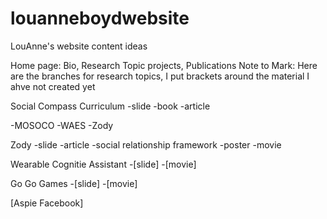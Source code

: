 # louanneboydwebsite
LouAnne's website content ideas

Home page: Bio, Research Topic projects, Publications
Note to Mark: Here are the branches for research topics, I put brackets around the material I ahve not created yet

Social Compass Curriculum
-slide
-book
-article

-MOSOCO
-WAES
-Zody


Zody
-slide
-article
-social relationship framework
-poster
-movie

Wearable Cognitie Assistant
-[slide]
-[movie]

Go Go Games
-[slide]
-[movie]

[Aspie Facebook]



